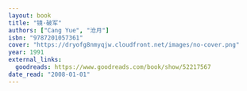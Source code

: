 ```yaml
---
layout: book
title: "镜·破军"
authors: ["Cang Yue", "沧月"]
isbn: "9787201057361"
cover: "https://dryofg8nmyqjw.cloudfront.net/images/no-cover.png"
year: 1991
external_links:
  goodreads: https://www.goodreads.com/book/show/52217567
date_read: "2008-01-01"
---
```

